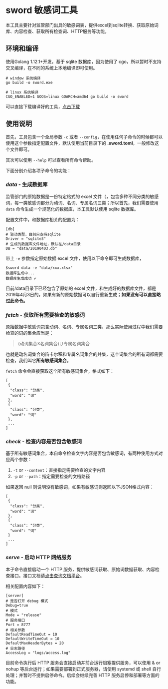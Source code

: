 # sword 敏感词工具
本工具主要针对监管部门出具的敏感词表，提供excel到sqlite转换、获取原始词库、内容检查、获取所有检查词、HTTP服务等功能。

## 环境和编译
使用Golang 1.12.1+开发，基于 sqlite 数据库，因为使用了 cgo，所以暂时不支持交叉编译，在不同的系统上本地编译即可使用。
```
# window 系统编译
go build -o sword.exe

# linux 系统编译
CGO_ENABLED=1 GOOS=linux GOARCH=amd64 go build -o sword
```

可以直接下载编译好的工具，[点击下载](https://github.com/lllliuliu/sword/releases/tag/v1.0.0)

## 使用说明
首先，工具包含一个全局参数 `-c` 或者 `--config`，在使用任何子命令的时候都可以使用这个参数指定配置文件，默认使用当前目录下的 **.sword.toml**，一般修改这个文件即可。

其次可以使用 `--help` 可以查看所有命令帮助。

下面分别介绍各项子命令的功能：

### *data* - 生成数据库
监管部门的原始数据是一份特定格式的 excel 文件（，包含多种不同分类的敏感词，每一类敏感词都分为动词、名词、专属名词三类；所以首先，我们需要使用 `data` 命令生成一个规范化的数据库，本工具默认使用 sqlite 数据库。

配置文件中，和数据库相关的配置为：
```
[db]
# 驱动类型，目前只支持sqlite
Driver = "sqlite3" 
# 生成的数据库文件地址，默认在/data目录
DB = "data/20190403.db"
```

带上 `-e` 参数指定原始数据 excel 文件，使用以下命令即可生成数据库，
```
$sword data -e "data/xxx.xlsx"
数据库生成中...
数据库生成成功 ✔
```

目前/data目录下已经包含了原始的 excel 文件，和生成好的数据库文件，都是2019年4月3日的，如果有新的原始数据可以自行重新生成；**如果没有可以直接略过此命令。**

### *fetch* - 获取所有需要检查的敏感词
原始数据中敏感词包含动词、名词、专属名词三类，那么实际使用过程中我们需要检查的词的集合应当是：
> (动词集合X名词集合)∪专属名词集合

也就是动名词集合的笛卡尔积和专属名词集合的并集，这个词集合的所有词都需要检查，我们叫它**所有敏感词集合**。

`fetch` 命令会直接获取这个所有敏感词集合，格式如下：
```
[
 {
  "class": "分类",
  "word": "词"
 },
 {
  "class": "分类",
  "word": "词"
 },
 ...
]
```

### *check* - 检查内容是否包含敏感词
基于所有敏感词集合，本自命令检查文字内容是否包含敏感词，有两种使用方式对应两个参数：
1. `-t` or `--content`：直接指定需要检查的文字内容
2. `-p` or `--path`：指定需要检查的文档路径

如果返回 null 则说明没有敏感词，如果有敏感词则返回以下JSON格式内容：

```
[
 {
  "class": "分类",
  "word": "词"
 },
 {
  "class": "分类",
  "word": "词"
 }
 ...
]
```

### *serve* - 启动 HTTP 网络服务
本子命令直接启动一个 HTTP 服务，提供敏感词获取、原始词数据获取、内容检查接口。接口文档请[点击查询文档平台](http://yapi.20hn.cn/project/109/interface/api/cat_356)。

相关配置内容如下：
```
[server]
# 是否打开 debug 模式
Debug=true
# 模式
Mode = "release"
# 服务端口
Port = 8777
# 相关参数
DefaultReadTimeOut = 10
DefaultWriteTimeOut = 10
DefaultMaxHeaderBytes = 20
# 日志路径
AccessLog = "logs/access.log"
```

目前命令执行后 HTTP 服务会直接启动并前台运行阻塞提供服务，可以使用 & or nohup 等后台运行；如果需要部署到正式服务器，请使用 systemd 或 shell 自行处理；并暂时不提供启停命令。后续会继续完善 HTTP 服务启停和部署等方面的功能。

